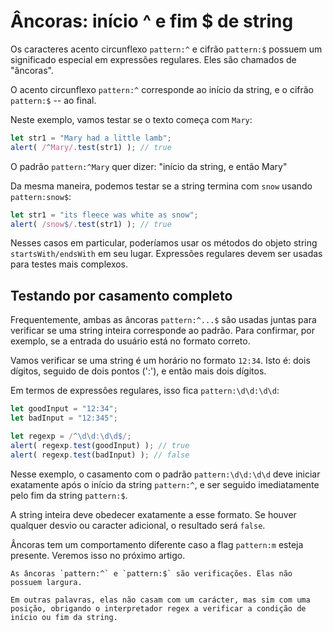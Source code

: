# Âncoras: início ^ e fim $ de string

Os caracteres acento circunflexo `pattern:^` e cifrão `pattern:$` possuem um significado especial em expressões regulares. Eles são chamados de "âncoras".

O acento circunflexo `pattern:^` corresponde ao início da string, e o cifrão `pattern:$` -- ao final.

Neste exemplo, vamos testar se o texto começa com `Mary`:

```js run
let str1 = "Mary had a little lamb";
alert( /^Mary/.test(str1) ); // true
```

O padrão `pattern:^Mary` quer dizer: "início da string, e então Mary"

Da mesma maneira, podemos testar se a string termina com `snow` usando `pattern:snow$`:

```js run
let str1 = "its fleece was white as snow";
alert( /snow$/.test(str1) ); // true
```

Nesses casos em particular, poderíamos usar os métodos do objeto string `startsWith/endsWith` em seu lugar. Expressões regulares devem ser usadas para testes mais complexos.

## Testando por casamento completo

Frequentemente, ambas as âncoras `pattern:^...$` são usadas juntas para verificar se uma string inteira corresponde ao padrão. Para confirmar, por exemplo, se a entrada do usuário está no formato correto.

Vamos verificar se uma string é um horário no formato `12:34`. Isto é: dois dígitos, seguido de dois pontos (':'), e então mais dois dígitos.

Em termos de expressões regulares, isso fica `pattern:\d\d:\d\d`: 

```js run
let goodInput = "12:34";
let badInput = "12:345";

let regexp = /^\d\d:\d\d$/;
alert( regexp.test(goodInput) ); // true
alert( regexp.test(badInput) ); // false
```

Nesse exemplo, o casamento com o padrão `pattern:\d\d:\d\d` deve iniciar exatamente após o início da string `pattern:^`, e ser seguido imediatamente pelo fim da string `pattern:$`.

A string inteira deve obedecer exatamente a esse formato. Se houver qualquer desvio ou caracter adicional, o resultado será `false`.

Âncoras tem um comportamento diferente caso a flag `pattern:m` esteja presente. Veremos isso no próximo artigo.

```smart header="Âncoras tem \"largura zero\""
As âncoras `pattern:^` e `pattern:$` são verificações. Elas não possuem largura.

Em outras palavras, elas não casam com um carácter, mas sim com uma posição, obrigando o interpretador regex a verificar a condição de início ou fim da string.
```
